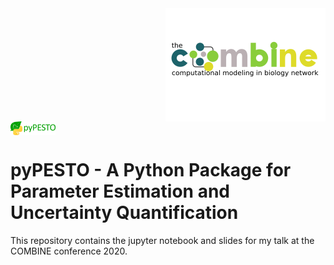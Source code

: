 <div class="row">   <div class="column">    <img src="COMBINE_logo.png" alt="COMBINE_logo" style="zoom:25%;" align="right"/>   </div>   <div class="column">  <img src="./jupyter notebook/img/pypesto_logo.png" alt="COMBINE_logo" style="zoom:7%;" align="left"/>  </div>  </div>



# pyPESTO - A Python Package for Parameter Estimation and Uncertainty Quantification

This repository contains the jupyter notebook and slides for my talk at the COMBINE conference 2020.







